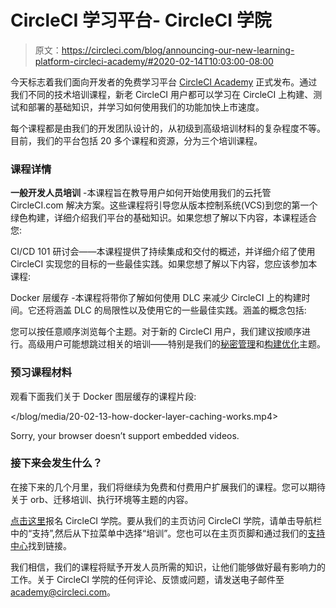# CircleCI 学习平台- CircleCI 学院

> 原文：<https://circleci.com/blog/announcing-our-new-learning-platform-circleci-academy/#2020-02-14T10:03:00-08:00>

今天标志着我们面向开发者的免费学习平台 [CircleCI Academy](https://academy.circleci.com/?access_code=public-2021) 正式发布。通过我们不同的技术培训课程，新老 CircleCI 用户都可以学习在 CircleCI 上构建、测试和部署的基础知识，并学习如何使用我们的功能加快上市速度。

每个课程都是由我们的开发团队设计的，从初级到高级培训材料的复杂程度不等。目前，我们的平台包括 20 多个课程和资源，分为三个培训课程。

### 课程详情

**一般开发人员培训** -本课程旨在教导用户如何开始使用我们的云托管 CircleCI.com 解决方案。这些课程将引导您从版本控制系统(VCS)到您的第一个绿色构建，详细介绍我们平台的基础知识。如果您想了解以下内容，本课程适合您:

CI/CD 101 研讨会——本课程提供了持续集成和交付的概述，并详细介绍了使用 CircleCI 实现您的目标的一些最佳实践。如果您想了解以下内容，您应该参加本课程:

Docker 层缓存 -本课程将带你了解如何使用 DLC 来减少 CircleCI 上的构建时间。它还将涵盖 DLC 的局限性以及使用它的一些最佳实践。涵盖的概念包括:

您可以按任意顺序浏览每个主题。对于新的 CircleCI 用户，我们建议按顺序进行。高级用户可能想跳过相关的培训——特别是我们的[秘密管理](https://academy.circleci.com/general-developer-training/427778/scorm/7x330c5nw58f?reg=1)和[构建优化](https://academy.circleci.com/general-developer-training/427780/scorm/33qelwtdrkdlz?reg=1)主题。

### 预习课程材料

观看下面我们关于 Docker 图层缓存的课程片段:

 </blog/media/20-02-13-how-docker-layer-caching-works.mp4>

 Sorry, your browser doesn’t support embedded videos. 

### 接下来会发生什么？

在接下来的几个月里，我们将继续为免费和付费用户扩展我们的课程。您可以期待关于 orb、迁移培训、执行环境等主题的内容。

[点击这里](https://academy.circleci.com/?access_code=public-2021)报名 CircleCI 学院。要从我们的主页访问 CircleCI 学院，请单击导航栏中的“支持”,然后从下拉菜单中选择“培训”。您也可以在主页页脚和通过我们的[支持中心](https://support.circleci.com/hc/en-us)找到链接。

我们相信，我们的课程将赋予开发人员所需的知识，让他们能够做好最有影响力的工作。关于 CircleCI 学院的任何评论、反馈或问题，请发送电子邮件至 academy@circleci.com。